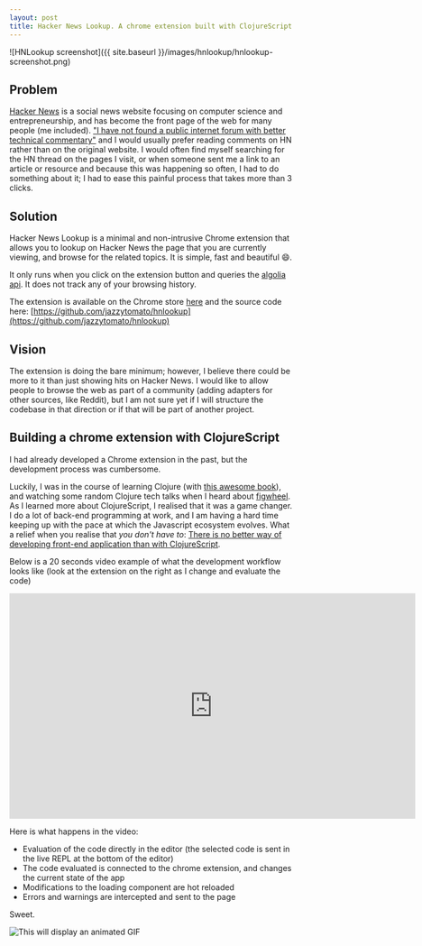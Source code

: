```yaml
---
layout: post
title: Hacker News Lookup. A chrome extension built with ClojureScript
---
```

![HNLookup screenshot]({{ site.baseurl }}/images/hnlookup/hnlookup-screenshot.png)

## Problem

[Hacker News](https://news.ycombinator.com/ "Hacker News website") is a social news website focusing on computer science and entrepreneurship, and has become the front page of the web for many people (me included). ["I have not found a public internet forum with better technical commentary"](http://danluu.com/hn-comments/) and I would usually prefer reading comments on HN rather than on the original website. I would often find myself searching for the HN thread on the pages I visit, or when someone sent me a link to an article or resource and because this was happening so often, I had to do something about it; I had to ease this painful process that takes more than 3 clicks.

## Solution

Hacker News Lookup is a minimal and non-intrusive Chrome extension that allows you to lookup on Hacker News the page that you are currently viewing, and browse for the related topics. It is simple, fast and beautiful :smile:.

It only runs when you click on the extension button and queries the [algolia api](https://hn.algolia.com). It does not track any of your browsing history.

The extension is available on the Chrome store [here](https://chrome.google.com/webstore/detail/hacker-news-lookup/ekfmfhhfalhmiacchemmhapffjaolffo) and the source code here: [https://github.com/jazzytomato/hnlookup](https://github.com/jazzytomato/hnlookup)


## Vision

The extension is doing the bare minimum; however, I believe there could be more to it than just showing hits on Hacker News. I would like to allow people to browse the web as part of a community (adding adapters for other sources, like Reddit), but I am not sure yet if I will structure the codebase in that direction or if that will be part of another project.

## Building a chrome extension with ClojureScript

I had already developed a Chrome extension in the past, but the development process was cumbersome.

Luckily, I was in the course of learning Clojure (with [this awesome book](http://www.braveclojure.com/clojure-for-the-brave-and-true/)), and watching some random Clojure tech talks when I heard about [figwheel](https://github.com/bhauman/lein-figwheel). As I learned more about ClojureScript, I realised that it was a game changer. I do a lot of back-end programming at work, and I am having a hard time keeping up with the pace at which the Javascript ecosystem evolves. What a relief when you realise that *you don't have to*: [There is no better way of developing front-end application than with ClojureScript](https://www.youtube.com/watch?v=gsffg5xxFQI).

Below is a 20 seconds video example of what the development workflow looks like (look at the extension on the right as I change and evaluate the code) 

<iframe width="720" height="400" src="http://www.youtube.com/embed/a0K2Cfnp7q8" frameborder="0" allowfullscreen="allowfullscreen"> </iframe>

 Here is what happens in the video:

* Evaluation of the code directly in the editor (the selected code is sent in the live REPL at the bottom of the editor)
* The code evaluated is connected to the chrome extension, and changes the current state of the app
* Modifications to the loading component are hot reloaded
* Errors and warnings are intercepted and sent to the page

Sweet.


<img style="display: block; margin: auto;" src="http://i.memeful.com/media/post/3M2aPw2_700wa_0.gif" alt="This will display an animated GIF" />
<br>
